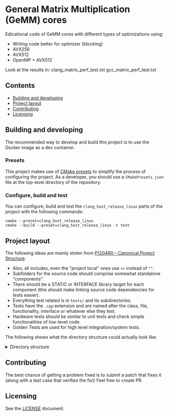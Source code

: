 # General Matrix Multiplication (GeMM) cores 
Edicational code of GeMM cores with different types of optimizations using:
- Writing code better for optimizer (blocking)
- AVX256
- AVX512
- OpenMP + AVX512

Look at the results in:
clang_matrix_perf_test.txt
gcc_matrix_perf_test.txt

## Contents

- [Building and developing](#building-and-developing)
- [Project layout](#project-layout)
- [Contributing](#contributing)
- [Licensing](#licensing)

## Building and developing

The recommended way to develop and build this project is to use the Docker image as a dev container.

### Presets

This project makes use of [CMake
presets](https://cmake.org/cmake/help/latest/manual/cmake-presets.7.html) to simplify the
process of configuring the project. As a developer, you should use a
`CMakePresets.json` file at the top-level directory of the repository.

### Configure, build and test

You can configure, build and test the `clang_host_release_linux` parts of the project with the following
commands:

~~~shell
cmake --preset=clang_host_release_linux
cmake --build --preset=clang_host_release_linux -t test
~~~

## Project layout

The following ideas are mainly stolen from [P1204R0 – Canonical Project
Structure](https://www.open-std.org/jtc1/sc22/wg21/docs/papers/2018/p1204r0.html).

- Also, all includes, even the "project local" ones use `<>` instead of `""`.
- Subfolders for the source code should comprise somewhat standalone "components".
- There should be a STATIC or INTERFACE library target for each component (this should
  make linking source code dependencies for tests easier).
- Everything test related is in `tests/` and its subdirectories.
- Tests have the `.cpp` extension and are
  named after the class, file, functionality, interface or whatever else they test.
- Hardware tests should be similar to unit tests and check simple functionalities of
  low-level code.
- Golden Tests are used for high level integration/system tests.

The following shows what the directory structure could actually look like.

<details>
  <summary>Directory structure</summary>

  ~~~
  patterns/
  ├── .github/
  ├── docs/
  ├── include/
  │   ├── xitren/
  │   │   ├── math/
  │   │   │   ├── branchless.hpp
  │   │   │   ├── detector.hpp
  │   │   │   ├── gemm_core.hpp
  │   │   │   └── matrix_alignment.hpp
  │   │   ├── simd/
  │   │   │   ├── gemm_double_simd.hpp
  │   │   │   ├── gemm_float_simd.hpp
  │   │   │   └── gemm_int8_simd.hpp
  │   │   └── ...
  |   └── ...
  │
  ├── tests/
  │   ├── custom/
  │   │   ├── CMakeLists.txt
  │   │   └── matrix_perf_test.hpp
  │   ├── CMakeLists.txt
  │   ├── math_branchless.cpp
  │   ├── math_gemm_core.cpp
  │   ├── math_gemm_double.cpp
  │   ├── math_gemm_float.cpp
  │   ├── math_gemm_int8.cpp
  │   ├── math_matrix_test.cpp
  │   ├── math_quant_perf_test.cpp
  │   └── ...
  │
  ├── .clang-format
  ├── .clang-tidy
  ├── .gitignore
  ├── CMakeLists.txt
  ├── CMakePresets.json
  ├── LICENSE
  ├── README.md
  └── ...
  ~~~

</details>

## Contributing

The best chance of getting a problem fixed is to submit a patch that fixes it (along with a test case that verifies the fix)!
Feel free to create PR.

## Licensing

See the [LICENSE](LICENSE) document.
